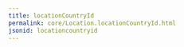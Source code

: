 ```yaml
---
title: locationCountryId
permalink: core/Location.locationCountryId.html
jsonid: locationcountryid
---
```

